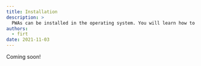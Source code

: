```yaml
---
title: Installation
description: >
  PWAs can be installed in the operating system. You will learn how to add that ability to your website or webapp and how the process works for every platform.
authors:
  - firt
date: 2021-11-03
---
```


Coming soon!
